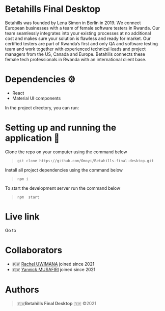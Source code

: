 # Betahills Final Desktop

Betahills was founded by Lena Simon in Berlin in 2019.
We connect European businesses with a team of female software testers in Rwanda. Our team seamlessly integrates into your existing processes at no additional cost and makes sure your solution is flawless and ready for market. Our certified testers are part of Rwanda’s first and only QA and software testing team and work together with experienced technical leads and project managers from the US, Canada and Europe. Betahills connects these female tech professionals in Rwanda with an international client base.

# Dependencies ⚙︎

- React 
- Material UI components


In the project directory, you can run:

# Setting up and running the application 🔧

Clone the repo on your computer using the command below

> `git clone https://github.com/Omoyi/Betahills-final-desktop.git`

Install all project dependencies using the command below

> `npm i`

To start the development server run the command below

> `npm  start`

# Live link

Go to 

# Collaborators

  - 🇷🇼 [Rachel UWIMANA](https://github.com/hakoemmy) joined since 2021
  - 🇷🇼 [Yannick MUSAFIRI](https://github.com/ktscates) joined since 2021
  
# Authors

 > 🇷🇼**Betahills Final Desktop** 🇷🇼 &copy;2021